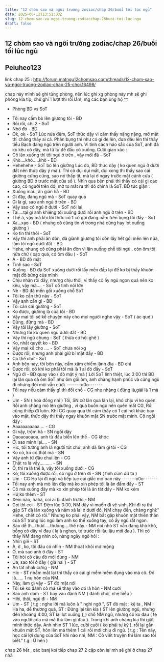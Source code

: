 ```yaml
---
title: "12 chòm sao và ngôi trường zodiac/chap 26/buổi tối lúc ngủ"
date: 2025-06-12T13:51:03Z
slug: 12-chom-sao-va-ngoi-truong-zodiacchap-26buoi-toi-luc-ngu
draft: false
---
```


## 12 chòm sao và ngôi trường zodiac/chap 26/buổi tối lúc ngủ

## Peiuheo123

link chap 25 :
http://forum.matngu12chomsao.com/threads/12-chom-sao-va-ngoi-truong-zodiac-chap-25-choi.16498/
    
chap này mình sẽ ghi từng phòng, nên lúc ghi xg phòng này mh sẽ ghi phòng kia típ, chứ ghi 1 lượt thì rối lắm, mg các bạn ủng hộ ^^.   

+ Phòng BD vs SoT
- Tối nay cấm bò lên giường tôi - BD
- Rồi rồi, chị 2 - SoT
- Nhớ đó - BD
- Ok, ok - SoT
Lúc nửa đêm, SoT thức dậy vì cảm thấy nặng nặng, mở mắt thì chẳng thấy ai cả. Phần bụng thì như có gì đè lên, đưa đầu lên thì thấy tiểu Bạch đang ngủ trên người anh. Vì tính cách háo sắc của SoT, anh đã ko kêu cô dậy, mà từ từ để đầu cô xuống. Cười gian xảo :
- Cô lăn xuống thì tôi ngủ ở trên , vậy mới đã - SoT
- Khò....khò.....khò - BD
- Hehehehe - SoT bò lên giường
Lúc đó, BD thức dậy ( ko quen ngủ ở dưới đất nên thức dậy ý mà ). Thì cô dụi dụi mắt, dụi xong thì thấy sao cái giường cứng cứng, sao nó thấp tịt, mà lại ở ngay trước mặt cánh cửa ( giường BD ở trước mặt cửa sổ ). Nhìn qua bên phải thì thấy có cái gì cao cao, có người trên đó, mở to mắt ra thì đó chính là SoT. BD tức giận :
- Xuống mau, ăn gian hả - BD
- Gì đây, đang ngủ mà - SoT quay qua
- Gì là gì, sao anh ngủ ở trên - BD
- Vậy sao cô ngủ ở dưới - SoT nói lại
- Tại....tại gì anh khiêng tôi xuống dưới rồi anh ngủ ở trên - BD
- Thế à, vậy mà khi tôi thức có 1 cô gái đang nằm trên bụng tôi đấy - SoT
- Xa...xạo - BD ( nhưng cô cũng tin vì trong nhà cũng hay lọt xuống giường )
- Ko tin thì thôi - SoT
- Vậy thì anh phải ăn đòn, đã giành giường tôi còn lấy hết gối mền lên nữa, làm tôi ngủ dưới đất - BD
- Hehe, nhưng cô cũng phải ăn đòn vì lăn xuống chỗ tôi ngủ , còn ôm tôi nữa chứ ( xạo quá, có ôm đâu ) - SoT
- Á - BD đỏ mặt
- Tính sao - SoT
- Xuống - BD đá SoT xuống dưới rồi lấy mền đắp lại để ko bị thấy khuôn mặt đỏ bừng của mình
- Chịu nhận rồi đấy, nhưng chịu thôi, vì thấy cô ấy ngủ ngon quá nên ko kêu, vậy mà.... - SoT cố tình nói lớn
- Nè - BD đá mền gối xuống chỗ SoT 
- Tôi ko cần thứ này - SoT
- Vậy anh cần gì - BD
- Tôi cần cái giường - SoT
- Ko được, giường là của tôi - BD
- Vậy mai tôi sẽ kể chuyện này cho mọi người nghe vậy - SoT ( ác qué )
- Đừng, đừng mà - BD
- Vậy tôi lấy giường - SoT
- Nhưng tôi ko quen ngủ dưới đất - BD
- Vậy thì ngủ chung - SoT ( thừa cơ hội ghê )
- Ko, nhất quyết ko - BD
- Vậy mai kể cho .... - SoT chưa nói xg
- Được rồi, nhưng anh phải giữ bí mật đấy - BD
- Có thế chứ - SoT
- Anh bên này, tôi bên này, cấm xâm chiếm lãnh địa - BD chỉ
- Được rồi, có khi ko phải tôi mà là 1 ai đó đấy - SoT
- Ngủ đi - BD quay vào ( đỏ mặt ý mà )
Lời SoT linh thiệt, lúc 3:00 thì BD lại lăn qua cà ôm SoT như ôm gối ôm, anh chàng hạnh phúc và cũng ngủ đi nhưng đôi môi vẫn cười.
-------o0o-------
- Tối nay nếu cảm thấy gì thì đổi chỗ - CG nhẹ nhàng ( đúng là,giải là 1 mà )
- Um - SN ( hoà đồng nhỉ )
Tối, SN cứ lăn qua lăn lại, khó chịu vì ko quen. Rồi anh chàng mò lên giường , vì quá buồn ngủ nên quên mất CG, Rồi cũng thiếp đi luôn. Khi CG quay qua thì cảm thấy có 1 cái hơi khác bay vào mặt, thức dậy thì thấy ngay khuôn mặt SN trước mặt mình. Cô ngồi dậy :
- Áaaaaaaaaaa.... - CG
- Gì vậy, trộm hả - SN ngồi dậy
- Oaoaoaoaoa, anh từ đâu biến lên thế - CG khóc
- Ớ, sao mình lại.... - SN
- Hic, tôi tưởng anh là người tốt chứ, anh đã làm gì tôi - CG
- Ko có, ko có thật mà - SN
- Vậy anh từ đâu chui lên - CG
- Thật ra là vầy.......... - SN
- Ồ, thì ra là thế à, vậy tôi xuống dưới - CG
- Ko, tôi xuống được rồi, cô ngủ ở trên đi - SN ( tình củm dữ ta )
- Um - CG
Họ lại đi ngủ và tiếp tục cái giấc mơ ban nãy
-------o0o-------
- Tối nay anh mà mò lên đây mà ko xin phép tôi là ăn đấm đấy - ST
- Cô mà xuống đây mà ko xin phép tôi là ăn tát đấy - NM ko kém
- Hứ,ko thèm - ST
- Xem nào, haha, coi ai bị đánh trước - NM
- Coi thì coi - ST
Đêm lúc 3:00, NM dậy vì muốn đi vệ sinh. Khi đi ra thì gặp ST đã lăn xuống và nằm xả lai ở dưới đó, NM chạy đến, chàng nghĩ:" Hehe, chết cô rồi." Nhưng ko phải vậy, NM bắt gặp khuôn mặt thiên thần của ST trong lúc ngủ làm anh ko thể xuống tay, cô ấy ngủ rất ngon.
- Sao dễ th...thươ.....thương....thế này - NM nói nhỏ
ST vẫn đang khò khò, bỗng cô dậy vì đau  ( lạ à nghen, té trước rồi lâu lâu mới đau ). Thì cô thấy NM đang nhìn cô, nàng ngây ngô hỏi :
- Nhìn giề - ST
- À, ờ , ko, tôi đâu có nhìn - NM thoat khỏi mơ mộng
- Ờ, mà sao anh ở đây - ST
- Tôi hỏi cô câu đó mới đúng - NM
- Ủa, sao tôi ở đây ( giả nai ) - ST
- Ăn tát nhak cưng - NM
- Hic - ST nhắm mắt lại thì thấy có cái gì mềm mềm đụng vào má cô. Đó là...... 1 nụ hôn của NM.
- Này, làm gì vậy - ST đỏ mặt nói 
- Tôi sẽ ko đánh cô mà sẽ thay vào đó là hôn - NM cười
- Sao anh dám - ST bay vào đánh NM ( đánh chơi, nhẹ hiều )
- Hihi, thôi, ngủ đi - NM
- Um - ST ( t.g : nghe lời mã luôn à " nghi ngờ ", ST đỏ mặt : kệ ta , NM : Ha ha, dễ thương quá,  ST : Đứng lại tên kia )
ST lên giường ngủ, nhưng đến khoảng 4:00, ST lại lọt xuống (*_*) chỗ NM ngủ, nhưng cô ko đau ( té vào người của mã mã thù làm gì đau ). Trong khi anh chàng kia thì giật mình thức dậy. Anh nhìn ST 1 lúc, cười cười ( ko phải tự kỷ ), rồi lại gần khuôn mặt ST, hôn lên má thêm 1 cái rồi mới chịu đi ngủ. ( t.g : Tên này, học cái lợi dụng của SoT khi nào nhỉ, NM : Cô viết truyện thì làm sao tôi biết." t.g : Ừ hén ) 


chap 26 hết , các banj koi tiếp chap 27
2 cặp còn lại mh sẽ ghi ở chap 27 nhá